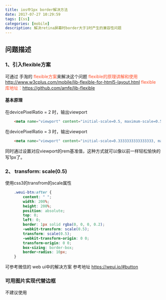 ```yaml
---
title: ios中1px border解决方法
date: 2017-07-27 10:29:59
tags: [Css]
categories: [mobile]
description: 解决retina屏幕时border大于1时产生的兼容性问题
---
```

## 问题描述
### 1、引入flexible方案
可通过 手淘的 <font color="#ff502c">flexible方案</font>来解决这个问题
<font color="#ff502c">flexible的原理讲解和使用 <http://www.w3cplus.com/mobile/lib-flexible-for-html5-layout.html></font>
<font color="#ff502c">flexible 库地址：<https://github.com/amfe/lib-flexible></font>
#### 基本原理
在devicePixelRatio = 2 时，输出viewport
```html
    <meta name="viewport" content="initial-scale=0.5, maximum-scale=0.5, minimum-scale=0.5, user-scalable=no">
```
在devicePixelRatio = 3 时，输出viewport
```html
    <meta name="viewport" content="initial-scale=0.3333333333333333, maximum-scale=0.3333333333333333, minimum-scale=0.3333333333333333, user-scalable=no">
```
同时通过设置对应viewport的rem基准值，这种方式就可以像以前一样轻松愉快的写1px了。
### 2、 transform: scale(0.5)
使用css3的transfrom的scale属性
```css
    .weui-btn:after {
        content: " ";
        width: 200%;
        height: 200%;
        position: absolute;
        top: 0;
        left: 0;
        border: 1px solid rgba(0, 0, 0, 0.2);
        -webkit-transform: scale(0.5);
        transform: scale(0.5);
        -webkit-transform-origin: 0 0;
        transform-origin: 0 0;
        box-sizing: border-box;
        border-radius: 10px;
    }
```
可参考微信的 web ui中的解决方案
参考地址 <https://weui.io/#button>
### 可用图片实现代替边框
不建议使用